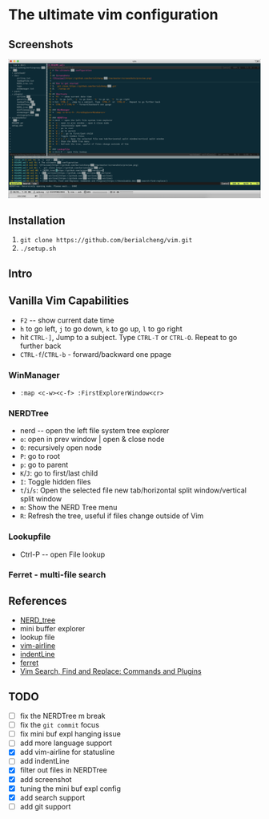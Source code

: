 # The ultimate vim configuration

## Screenshots
![Preview](https://github.com/berialcheng/vim/raw/master/screenshots/preview.png)

## Installation
1. `git clone https://github.com/berialcheng/vim.git`
2. `./setup.sh`

## Intro
## Vanilla Vim Capabilities
* `F2` -- show current date time
* `h` to go left, `j` to go down, `k` to go up, `l` to go right
* hit `CTRL-]`, Jump to a subject. Type `CTRL-T` or `CTRL-O`.  Repeat to go further back
* `CTRL-f`/`CTRL-b` - forward/backward one ppage

### WinManager
* `:map <c-w><c-f> :FirstExplorerWindow<cr>`

### NERDTree
* nerd -- open the left file system tree explorer
* `o`: open in prev window | open & close node
* `O`: recursively open node
* `P`: go to root
* `p`: go to parent
* `K`/`J`: go to first/last child
* `I`: Toggle hidden files
* `t`/`i`/`s`: Open the selected file new tab/horizontal split window/vertical split window
* `m`: Show the NERD Tree menu
* `R`: Refresh the tree, useful if files change outside of Vim

### Lookupfile
* Ctrl-P -- open File lookup

### Ferret - multi-file search

## References
* [NERD_tree](https://github.com/preservim/nerdtree)
* mini buffer explorer
* lookup file
* [vim-airline](https://github.com/vim-airline/vim-airline) 
* [indentLine](https://github.com/Yggdroot/indentLine)
* [ferret](https://github.com/wincent/ferret)
* [Vim Search, Find and Replace: Commands and Plugins](https://thevaluable.dev/vim-search-find-replace/)

## TODO
- [ ] fix the NERDTree m break
- [ ] fix the `git commit` focus
- [ ] fix mini buf expl hanging issue
- [ ] add more language support
- [x] add vim-airline for statusline
- [ ] add indentLine
- [x] filter out files in NERDTree
- [x] add screenshot
- [x] tuning the mini buf expl config
- [x] add search support
- [ ] add git support
